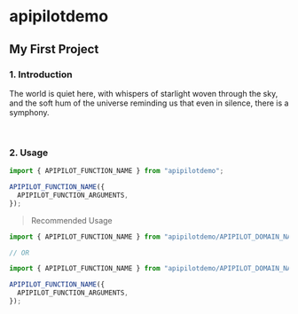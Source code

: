 # apipilotdemo

## My First Project

### 1. Introduction

The world is quiet here, with whispers of starlight woven through the sky, and the soft hum of the universe reminding us that even in silence, there is a symphony.

<br/>

### 2. Usage

```javascript
import { APIPILOT_FUNCTION_NAME } from "apipilotdemo";

APIPILOT_FUNCTION_NAME({
  APIPILOT_FUNCTION_ARGUMENTS,
});
```

> Recommended Usage

```javascript
import { APIPILOT_FUNCTION_NAME } from "apipilotdemo/APIPILOT_DOMAIN_NAME";

// OR

import { APIPILOT_FUNCTION_NAME } from "apipilotdemo/APIPILOT_DOMAIN_NAME/APIPILOT_FUNCTION_NAME";

APIPILOT_FUNCTION_NAME({
  APIPILOT_FUNCTION_ARGUMENTS,
});
```

